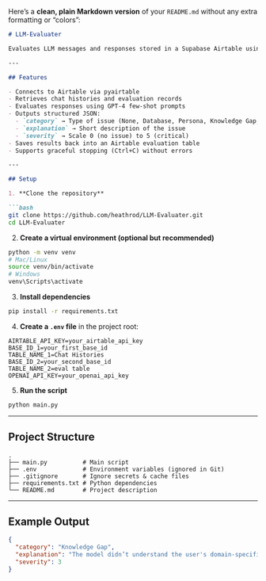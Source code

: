 Here’s a **clean, plain Markdown version** of your `README.md` without any extra formatting or “colors”:

````markdown
# LLM-Evaluater

Evaluates LLM messages and responses stored in a Supabase Airtable using few-shot GPT prompts, then logs categorized results with severity levels into an evaluation table.

---

## Features

- Connects to Airtable via pyairtable
- Retrieves chat histories and evaluation records
- Evaluates responses using GPT-4 few-shot prompts
- Outputs structured JSON:
  - `category` → Type of issue (None, Database, Persona, Knowledge Gap, Other)
  - `explanation` → Short description of the issue
  - `severity` → Scale 0 (no issue) to 5 (critical)
- Saves results back into an Airtable evaluation table
- Supports graceful stopping (Ctrl+C) without errors

---

## Setup

1. **Clone the repository**

```bash
git clone https://github.com/heathrod/LLM-Evaluater.git
cd LLM-Evaluater
````

2. **Create a virtual environment (optional but recommended)**

```bash
python -m venv venv
# Mac/Linux
source venv/bin/activate
# Windows
venv\Scripts\activate
```

3. **Install dependencies**

```bash
pip install -r requirements.txt
```

4. **Create a `.env` file** in the project root:

```env
AIRTABLE_API_KEY=your_airtable_api_key
BASE_ID_1=your_first_base_id
TABLE_NAME_1=Chat Histories
BASE_ID_2=your_second_base_id
TABLE_NAME_2=eval table
OPENAI_API_KEY=your_openai_api_key
```

5. **Run the script**

```bash
python main.py
```

---

## Project Structure

```
.
├── main.py          # Main script
├── .env             # Environment variables (ignored in Git)
├── .gitignore       # Ignore secrets & cache files
├── requirements.txt # Python dependencies
└── README.md        # Project description
```

---

## Example Output

```json
{
  "category": "Knowledge Gap",
  "explanation": "The model didn’t understand the user's domain-specific question.",
  "severity": 3
}
```

```


```
